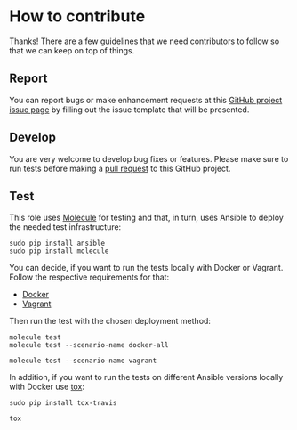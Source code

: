 # How to contribute

Thanks! There are a few guidelines that we need contributors to follow so that we can keep on top of things.

## Report

You can report bugs or make enhancement requests at this [GitHub project issue page](http://github.com/rembik/ansible-role-kickstart-iso/issues/new/choose) by filling out the issue template that will be presented.

## Develop

You are very welcome to develop bug fixes or features. Please make sure to run tests before making a [pull request](https://help.github.com/articles/creating-a-pull-request/) to this GitHub project.

## Test

This role uses [Molecule](https://github.com/metacloud/molecule) for testing and that, in turn, uses Ansible to deploy the needed test infrastructure:
```
sudo pip install ansible
sudo pip install molecule
```

You can decide, if you want to run the tests locally with Docker or Vagrant. Follow the respective requirements for that:
- [Docker](http://github.com/rembik/ansible-role-kickstart-iso/tree/master/molecule/default/INSTALL.rst)
- [Vagrant](http://github.com/rembik/ansible-role-kickstart-iso/tree/master/molecule/vagrant/INSTALL.rst)

Then run the test with the chosen deployment method:
```
molecule test
molecule test --scenario-name docker-all

molecule test --scenario-name vagrant
```

In addition, if you want to run the tests on different Ansible versions locally with Docker use [tox](https://tox.readthedocs.io/en/latest/):
```
sudo pip install tox-travis

tox
```
